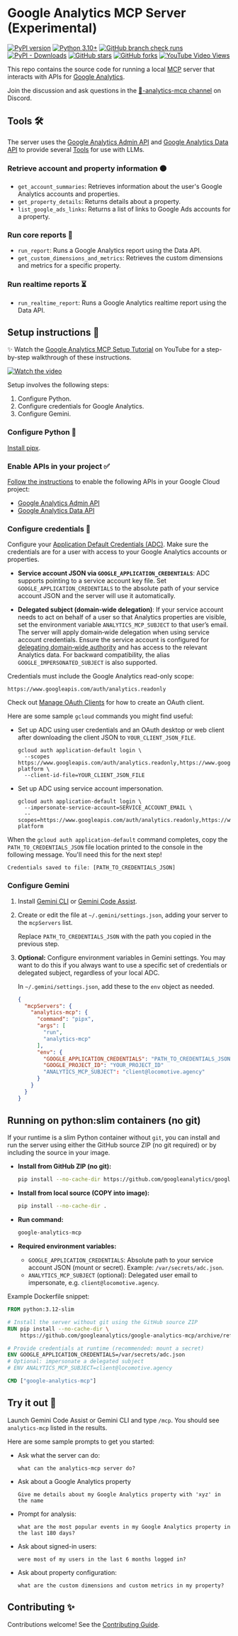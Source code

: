 # Google Analytics MCP Server (Experimental)

[![PyPI version](https://img.shields.io/pypi/v/analytics-mcp.svg)](https://pypi.org/project/analytics-mcp/)
[![Python 3.10+](https://img.shields.io/badge/python-3.10+-blue.svg)](https://www.python.org/downloads/)
[![GitHub branch check runs](https://img.shields.io/github/check-runs/googleanalytics/google-analytics-mcp/main)](https://github.com/googleanalytics/google-analytics-mcp/actions?query=branch%3Amain++)
[![PyPI - Downloads](https://img.shields.io/pypi/dm/analytics-mcp)](https://pypi.org/project/analytics-mcp/)
[![GitHub stars](https://img.shields.io/github/stars/googleanalytics/google-analytics-mcp?style=social)](https://github.com/googleanalytics/google-analytics-mcp/stargazers)
[![GitHub forks](https://img.shields.io/github/forks/googleanalytics/google-analytics-mcp?style=social)](https://github.com/googleanalytics/google-analytics-mcp/network/members)
[![YouTube Video Views](https://img.shields.io/youtube/views/PT4wGPxWiRQ)](https://www.youtube.com/watch?v=PT4wGPxWiRQ)

This repo contains the source code for running a local
[MCP](https://modelcontextprotocol.io) server that interacts with APIs for
[Google Analytics](https://support.google.com/analytics).

Join the discussion and ask questions in the
[🤖-analytics-mcp channel](https://discord.com/channels/971845904002871346/1398002598665257060)
on Discord.

## Tools 🛠️

The server uses the
[Google Analytics Admin API](https://developers.google.com/analytics/devguides/config/admin/v1)
and
[Google Analytics Data API](https://developers.google.com/analytics/devguides/reporting/data/v1)
to provide several
[Tools](https://modelcontextprotocol.io/docs/concepts/tools) for use with LLMs.

### Retrieve account and property information 🟠

- `get_account_summaries`: Retrieves information about the user's Google
  Analytics accounts and properties.
- `get_property_details`: Returns details about a property.
- `list_google_ads_links`: Returns a list of links to Google Ads accounts for
  a property.

### Run core reports 📙

- `run_report`: Runs a Google Analytics report using the Data API.
- `get_custom_dimensions_and_metrics`: Retrieves the custom dimensions and
  metrics for a specific property.

### Run realtime reports ⏳

- `run_realtime_report`: Runs a Google Analytics realtime report using the
  Data API.

## Setup instructions 🔧

✨ Watch the [Google Analytics MCP Setup
Tutorial](https://youtu.be/nS8HLdwmVlY) on YouTube for a step-by-step
walkthrough of these instructions.

[![Watch the video](https://img.youtube.com/vi/nS8HLdwmVlY/mqdefault.jpg)](https://www.youtube.com/watch?v=nS8HLdwmVlY)

Setup involves the following steps:

1.  Configure Python.
1.  Configure credentials for Google Analytics.
1.  Configure Gemini.

### Configure Python 🐍

[Install pipx](https://pipx.pypa.io/stable/#install-pipx).

### Enable APIs in your project ✅

[Follow the instructions](https://support.google.com/googleapi/answer/6158841)
to enable the following APIs in your Google Cloud project:

* [Google Analytics Admin API](https://console.cloud.google.com/apis/library/analyticsadmin.googleapis.com)
* [Google Analytics Data API](https://console.cloud.google.com/apis/library/analyticsdata.googleapis.com)

### Configure credentials 🔑

Configure your [Application Default Credentials
(ADC)](https://cloud.google.com/docs/authentication/provide-credentials-adc).
Make sure the credentials are for a user with access to your Google Analytics
accounts or properties.

- **Service account JSON via `GOOGLE_APPLICATION_CREDENTIALS`**: ADC supports
  pointing to a service account key file. Set `GOOGLE_APPLICATION_CREDENTIALS`
  to the absolute path of your service account JSON and the server will use it
  automatically.

- **Delegated subject (domain-wide delegation)**: If your service account needs
  to act on behalf of a user so that
  Analytics properties are visible, set the environment variable
  `ANALYTICS_MCP_SUBJECT` to that user’s email. The server will apply
  domain‑wide delegation when using service account credentials. Ensure the
  service account is configured for
  [delegating domain‑wide authority](https://developers.google.com/identity/protocols/oauth2/service-account#delegatingauthority)
  and has access to the relevant Analytics data. For backward compatibility,
  the alias `GOOGLE_IMPERSONATED_SUBJECT` is also supported.

Credentials must include the Google Analytics read-only scope:

```
https://www.googleapis.com/auth/analytics.readonly
```

Check out
[Manage OAuth Clients](https://support.google.com/cloud/answer/15549257)
for how to create an OAuth client.

Here are some sample `gcloud` commands you might find useful:

- Set up ADC using user credentials and an OAuth desktop or web client after
  downloading the client JSON to `YOUR_CLIENT_JSON_FILE`.

  ```shell
  gcloud auth application-default login \
    --scopes https://www.googleapis.com/auth/analytics.readonly,https://www.googleapis.com/auth/cloud-platform \
    --client-id-file=YOUR_CLIENT_JSON_FILE
  ```

- Set up ADC using service account impersonation.

  ```shell
  gcloud auth application-default login \
    --impersonate-service-account=SERVICE_ACCOUNT_EMAIL \
    --scopes=https://www.googleapis.com/auth/analytics.readonly,https://www.googleapis.com/auth/cloud-platform
  ```

When the `gcloud auth application-default` command completes, copy the
`PATH_TO_CREDENTIALS_JSON` file location printed to the console in the
following message. You'll need this for the next step!

```
Credentials saved to file: [PATH_TO_CREDENTIALS_JSON]
```

### Configure Gemini

1.  Install [Gemini
    CLI](https://github.com/google-gemini/gemini-cli/blob/main/docs/cli/index.md)
    or [Gemini Code
    Assist](https://marketplace.visualstudio.com/items?itemName=Google.geminicodeassist).

1.  Create or edit the file at `~/.gemini/settings.json`, adding your server
    to the `mcpServers` list.

    Replace `PATH_TO_CREDENTIALS_JSON` with the path you copied in the previous
    step.

1.  **Optional:** Configure environment variables in Gemini settings. You may
    want to do this if you always want to use a specific set of credentials or
    delegated subject, regardless of your local ADC.

    In `~/.gemini/settings.json`, add these to the `env` object as needed.

    ```json
    {
      "mcpServers": {
        "analytics-mcp": {
          "command": "pipx",
          "args": [
            "run",
            "analytics-mcp"
          ],
          "env": {
            "GOOGLE_APPLICATION_CREDENTIALS": "PATH_TO_CREDENTIALS_JSON",
            "GOOGLE_PROJECT_ID": "YOUR_PROJECT_ID"
            "ANALYTICS_MCP_SUBJECT": "client@locomotive.agency"
          }
        }
      }
    }
    ```

## Running on python:slim containers (no git)

If your runtime is a slim Python container without `git`, you can install and
run the server using either the GitHub source ZIP (no git required) or by
including the source in your image.

- **Install from GitHub ZIP (no git):**

  ```bash
  pip install --no-cache-dir https://github.com/googleanalytics/google-analytics-mcp/archive/refs/heads/main.zip
  ```

- **Install from local source (COPY into image):**

  ```bash
  pip install --no-cache-dir .
  ```

- **Run command:**

  ```bash
  google-analytics-mcp
  ```

- **Required environment variables:**
  - `GOOGLE_APPLICATION_CREDENTIALS`: Absolute path to your service account
    JSON (mount or secret). Example: `/var/secrets/adc.json`.
  - `ANALYTICS_MCP_SUBJECT` (optional): Delegated user email to impersonate,
    e.g. `client@locomotive.agency`.

Example Dockerfile snippet:

```dockerfile
FROM python:3.12-slim

# Install the server without git using the GitHub source ZIP
RUN pip install --no-cache-dir \
    https://github.com/googleanalytics/google-analytics-mcp/archive/refs/heads/main.zip

# Provide credentials at runtime (recommended: mount a secret)
ENV GOOGLE_APPLICATION_CREDENTIALS=/var/secrets/adc.json
# Optional: impersonate a delegated subject
# ENV ANALYTICS_MCP_SUBJECT=client@locomotive.agency

CMD ["google-analytics-mcp"]
```

## Try it out :lab_coat:

Launch Gemini Code Assist or Gemini CLI and type `/mcp`. You should see
`analytics-mcp` listed in the results.

Here are some sample prompts to get you started:

- Ask what the server can do:

  ```
  what can the analytics-mcp server do?
  ```

- Ask about a Google Analytics property

  ```
  Give me details about my Google Analytics property with 'xyz' in the name
  ```

- Prompt for analysis:

  ```
  what are the most popular events in my Google Analytics property in the last 180 days?
  ```

- Ask about signed-in users:

  ```
  were most of my users in the last 6 months logged in?
  ```

- Ask about property configuration:

  ```
  what are the custom dimensions and custom metrics in my property?
  ```

## Contributing ✨

Contributions welcome! See the [Contributing Guide](CONTRIBUTING.md).
